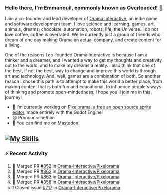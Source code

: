 ### Hello there, I'm Emmanouil, commonly known as Overloaded! 👋
I am a co-founder and lead developer of [Orama Interactive](https://www.orama-interactive.com/), an indie game and software development team. I love [science and learning](https://github.com/OverloadedOrama/KnowledgeBase), games, art, animals, dreams, chocolate, automation, robots, life, the Universe. I do not love coffee, coffee is overrated. We're currently just a group of friends who dream of one day making Orama an actual company, and create content for a living.

One of the reasons I co-founded Orama Interactive is because I am a thinker and a dreamer, and I wanted a way to get my thoughts and creativity out to the world, and to make my dreams a reality. I also think that one of the best, if not the best, way to change and improve this world is through art and technology. And, well, games are a combination of both. So another reason I chose this path is to attempt to make this world a better place, from making content that is both fun and educational, to influence people's ways of thinking and promote open-mindedness. I hope you'll join me in this journey!

- 🔭 I’m currently working on [Pixelorama, a free an open source sprite editor](https://github.com/Orama-Interactive/Pixelorama), made entirely with the Godot Engine!
- 😄 Pronouns: he/him
- 🐘 You can find me on <a rel="me" href="https://mastodon.social/@Overloaded">Mastodon</a>.

[![My Skills](https://skillicons.dev/icons?i=godot,py,cpp,cs,git,linux,html)](https://skillicons.dev)
---

### :zap: Recent Activity

<!--START_SECTION:activity-->
1. 🎉 Merged PR [#852](https://github.com/Orama-Interactive/Pixelorama/pull/852) in [Orama-Interactive/Pixelorama](https://github.com/Orama-Interactive/Pixelorama)
2. 🎉 Merged PR [#862](https://github.com/Orama-Interactive/Pixelorama/pull/862) in [Orama-Interactive/Pixelorama](https://github.com/Orama-Interactive/Pixelorama)
3. 🎉 Merged PR [#863](https://github.com/Orama-Interactive/Pixelorama/pull/863) in [Orama-Interactive/Pixelorama](https://github.com/Orama-Interactive/Pixelorama)
4. 🎉 Merged PR [#858](https://github.com/Orama-Interactive/Pixelorama/pull/858) in [Orama-Interactive/Pixelorama](https://github.com/Orama-Interactive/Pixelorama)
5. ❗️ Closed issue [#717](https://github.com/Orama-Interactive/Pixelorama/issues/717) in [Orama-Interactive/Pixelorama](https://github.com/Orama-Interactive/Pixelorama)
<!--END_SECTION:activity-->

<!--
**OverloadedOrama/OverloadedOrama** is a ✨ _special_ ✨ repository because its `README.md` (this file) appears on your GitHub profile.

Here are some ideas to get you started:

- 👯 I’m looking to collaborate on ...
- 🤔 I’m looking for help with ...
- 💬 Ask me about ...
- 📫 How to reach me: ...
- ⚡ Fun fact: ...
-->
